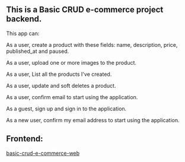 ## This is a Basic CRUD e-commerce project backend.

This app can:

As a user, create a product with these fields: name, description, price, published_at and paused.

As a user, upload one or more images to the product.

As a user, List all the products I've created.

As a user, update and soft deletes a product.

As a user, confirm email to start using the application.

As a guest, sign up and sign in to the application.

As a new user, confirm my email address to start using the application.


## Frontend:
[basic-crud-e-commerce-web](https://github.com/LennonSousa/basic-crud-e-commerce-web)
